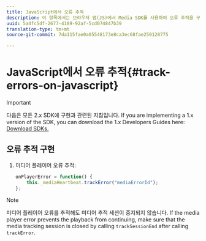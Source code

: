```yaml
---
title: JavaScript에서 오류 추적
description: 이 항목에서는 브라우저 앱(JS)에서 Media SDK를 사용하여 오류 추적을 구현하는 방법에 대해 설명합니다.
uuid: 5a4fc5df-2677-4189-92af-5cd074847b39
translation-type: tm+mt
source-git-commit: 7da115fae0a05548173e8ca3ec68fae250128775

---
```



# JavaScript에서 오류 추적{#track-errors-on-javascript}

>[!IMPORTANT]
>
>다음은 모든 2.x SDK에 구현과 관련된 지침입니다. If you are implementing a 1.x version of the SDK, you can download the 1.x Developers Guides here: [Download SDKs.](/help/sdk-implement/download-sdks.md)

## 오류 추적 구현

1. 미디어 플레이어 오류 추적:

   ```js
   onPlayerError = function() { 
       this._mediaHeartbeat.trackError("mediaErrorId"); 
   };
   ```

>[!NOTE]
>
>미디어 플레이어 오류를 추적해도 미디어 추적 세션이 중지되지 않습니다. If the media player error prevents the playback from continuing, make sure that the media tracking session is closed by calling `trackSessionEnd` after calling `trackError`.

